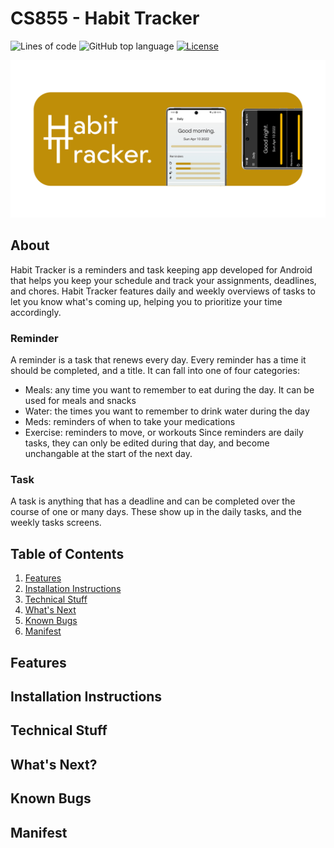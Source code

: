 # CS855 - Habit Tracker
![Lines of code](https://img.shields.io/tokei/lines/github/AidanSommerfeld/CS855)
![GitHub top language](https://img.shields.io/github/languages/top/AidanSommerfeld/CS855)
[![License](https://img.shields.io/badge/license-MIT-green)](./LICENSE.md)

![banner](https://github.com/AidanSommerfeld/CS855/blob/main/images/On%20Device/Banner.png)

## About
Habit Tracker is a reminders and task keeping app developed for Android that helps you keep your schedule and track your assignments, deadlines, and chores. Habit Tracker features daily and weekly overviews of tasks to let you know what's coming up, helping you to prioritize your time accordingly.

### Reminder 
A reminder is a task that renews every day. Every reminder has a time it should be completed, and a title. It can fall into one of four categories: 
- Meals: any time you want to remember to eat during the day. It can be used for meals and snacks
- Water: the times you want to remember to drink water during the day
- Meds: reminders of when to take your medications
- Exercise: reminders to move, or workouts
Since reminders are daily tasks, they can only be edited during that day, and become unchangable at the start of the next day. 

### Task
A task is anything that has a deadline and can be completed over the course of one or many days. These show up in the daily tasks, and the weekly tasks screens. 

## Table of Contents
1. [Features](#features)
2. [Installation Instructions](#installation-instructions)
3. [Technical Stuff](#technical-stuff)
4. [What's Next](#whats-next)
5. [Known Bugs](#known-bugs)
6. [Manifest](#manifest)

## Features

## Installation Instructions

## Technical Stuff

## What's Next? 

## Known Bugs

## Manifest
